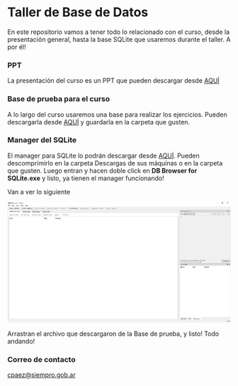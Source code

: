 # Taller de Base de Datos
En este repositorio vamos a tener todo lo relacionado con el curso, desde la presentación general, hasta la base SQLite que usaremos durante el taller. A por él!


### PPT
La presentación del curso es un PPT que pueden descargar desde
[AQUÍ](https://github.com/SIEMPROpaez/tallerBBDD/blob/b2d63b55526d671543b98ee9b3419be1c51a308b/ppt/Curso%20introducci%C3%B3n%20base%20de%20datos.pptx)


### Base de prueba para el curso
A lo largo del curso usaremos una base para realizar los ejercicios. Pueden descargarla desde [AQUÍ](https://github.com/SIEMPROpaez/tallerBBDD/blob/e6755ff8f47f1aa6b4103a94aa9665a490580bfc/base/Prueba_curso_Sql_Reducida.db) y guardarla en la carpeta que gusten.


### Manager del SQLite
El manager para SQLite lo podrán descargar desde [AQUÍ](https://download.sqlitebrowser.org/DB.Browser.for.SQLite-v3.13.0-win64.zip). Pueden descomprimirlo en la carpeta Descargas de sus máquinas o en la carpeta que gusten. Luego entran y hacen doble click en **DB Browser for SQLite.exe** y listo, ya tienen el manager funcionando! 

Van a ver lo siguiente

<img src="imagenes/dbbrowserforsqlite.png" alt="drawing" style="width:600px;"/>

Arrastran el archivo que descargaron de la Base de prueba, y listo! Todo andando!

### Correo de contacto
cpaez@siempro.gob.ar
